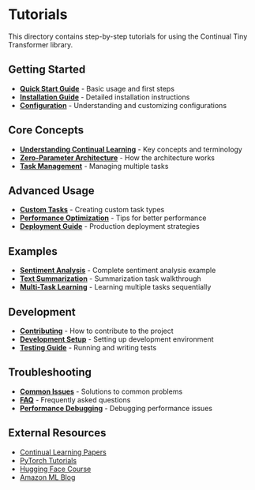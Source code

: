# Tutorials

This directory contains step-by-step tutorials for using the Continual Tiny Transformer library.

## Getting Started

- **[Quick Start Guide](01-quickstart.md)** - Basic usage and first steps
- **[Installation Guide](02-installation.md)** - Detailed installation instructions
- **[Configuration](03-configuration.md)** - Understanding and customizing configurations

## Core Concepts

- **[Understanding Continual Learning](04-continual-learning.md)** - Key concepts and terminology
- **[Zero-Parameter Architecture](05-zero-parameter.md)** - How the architecture works
- **[Task Management](06-task-management.md)** - Managing multiple tasks

## Advanced Usage

- **[Custom Tasks](07-custom-tasks.md)** - Creating custom task types
- **[Performance Optimization](08-optimization.md)** - Tips for better performance
- **[Deployment Guide](09-deployment.md)** - Production deployment strategies

## Examples

- **[Sentiment Analysis](examples/sentiment-analysis.md)** - Complete sentiment analysis example
- **[Text Summarization](examples/text-summarization.md)** - Summarization task walkthrough
- **[Multi-Task Learning](examples/multi-task.md)** - Learning multiple tasks sequentially

## Development

- **[Contributing](../CONTRIBUTING.md)** - How to contribute to the project
- **[Development Setup](../DEVELOPMENT.md)** - Setting up development environment
- **[Testing Guide](10-testing.md)** - Running and writing tests

## Troubleshooting

- **[Common Issues](11-troubleshooting.md)** - Solutions to common problems
- **[FAQ](12-faq.md)** - Frequently asked questions
- **[Performance Debugging](13-debugging.md)** - Debugging performance issues

## External Resources

- [Continual Learning Papers](https://continualai.org/research/)
- [PyTorch Tutorials](https://pytorch.org/tutorials/)
- [Hugging Face Course](https://huggingface.co/course/)
- [Amazon ML Blog](https://aws.amazon.com/blogs/machine-learning/)